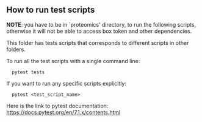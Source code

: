## How to run test scripts

**NOTE**: you have to be in `proteomics' directory, to run the following scripts, otherwise it will not be able to access box token and other dependencies.

This folder has tests scripts that corresponds to different scripts in other folders.

To run all the test scripts with a single command line:

```shell
  pytest tests
```

If you want to run any specific scripts explicitly:

```shell
  pytest <test_script_name>
```

Here is the link to pytest documentation: https://docs.pytest.org/en/7.1.x/contents.html

